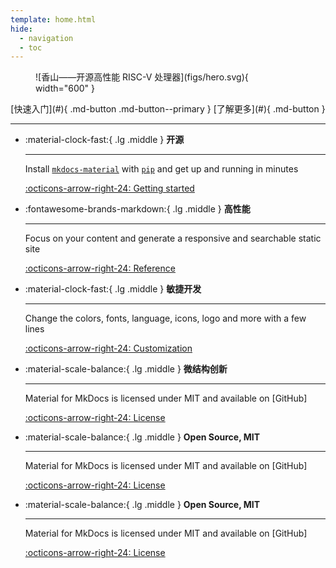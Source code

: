 ```yaml
---
template: home.html
hide:
  - navigation
  - toc
---
```


<figure markdown>
<!-- <object data="figs/hero.svg" width="600"> </object> -->
![香山——开源高性能 RISC-V 处理器](figs/hero.svg){ width="600" }
</figure>


<div style="text-align: center;" markdown>
[快速入门](#){ .md-button .md-button--primary }
[了解更多](#){ .md-button }
</div>

---


<div class="grid cards" markdown>

-   :material-clock-fast:{ .lg .middle } __开源__

    ---

    Install [`mkdocs-material`](#) with [`pip`](#) and get up
    and running in minutes

    [:octicons-arrow-right-24: Getting started](#)

-   :fontawesome-brands-markdown:{ .lg .middle } __高性能__

    ---

    Focus on your content and generate a responsive and searchable static site

    [:octicons-arrow-right-24: Reference](#)

-   :material-clock-fast:{ .lg .middle } __敏捷开发__

    ---

    Change the colors, fonts, language, icons, logo and more with a few lines

    [:octicons-arrow-right-24: Customization](#)

-   :material-scale-balance:{ .lg .middle } __微结构创新__

    ---

    Material for MkDocs is licensed under MIT and available on [GitHub]

    [:octicons-arrow-right-24: License](#)

-   :material-scale-balance:{ .lg .middle } __Open Source, MIT__

    ---

    Material for MkDocs is licensed under MIT and available on [GitHub]

    [:octicons-arrow-right-24: License](#)

-   :material-scale-balance:{ .lg .middle } __Open Source, MIT__

    ---

    Material for MkDocs is licensed under MIT and available on [GitHub]

    [:octicons-arrow-right-24: License](#)

</div>